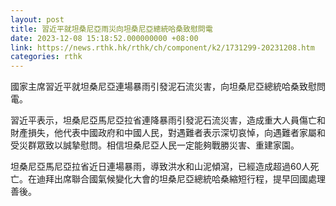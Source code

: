 ```yaml
---
layout: post
title: 習近平就坦桑尼亞雨災向坦桑尼亞總統哈桑致慰問電
date: 2023-12-08 15:18:52.000000000 +08:00
link: https://news.rthk.hk/rthk/ch/component/k2/1731299-20231208.htm
categories: rthk
---
```


國家主席習近平就坦桑尼亞連場暴雨引發泥石流災害，向坦桑尼亞總統哈桑致慰問電。

習近平表示，坦桑尼亞馬尼亞拉省連降暴雨引發泥石流災害，造成重大人員傷亡和財產損失，他代表中國政府和中國人民，對遇難者表示深切哀悼，向遇難者家屬和受災群眾致以誠摯慰問。相信坦桑尼亞人民一定能夠戰勝災害、重建家園。

坦桑尼亞馬尼亞拉省近日連場暴雨，導致洪水和山泥傾瀉，已經造成超過60人死亡。在迪拜出席聯合國氣候變化大會的坦桑尼亞總統哈桑縮短行程，提早回國處理善後。

